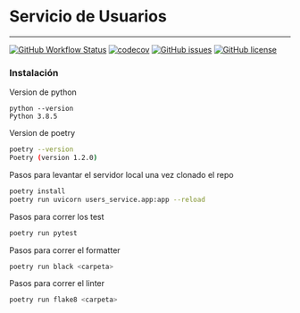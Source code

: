 # Servicio de Usuarios
---

[![GitHub Workflow Status](https://img.shields.io/github/workflow/status/Fifiuba/users-service/test?label=build&style=flat-square&logo=GitHub)](https://github.com/Fifiuba/users-service/commits)
[![codecov](https://codecov.io/gh/Fifiuba/users-service/branch/main/graph/badge.svg?token=WQLIP37828)](https://codecov.io/gh/Fifiuba/users-service)
[![GitHub issues](https://img.shields.io/github/issues/Fifiuba/users-service?&style=flat-square)](https://github.com/Fifiuba/users-service/issues)
[![GitHub license](https://img.shields.io/github/license/Fifiuba/users-service?&style=flat-square)](https://github.com/Fifiuba/users-service/blob/main/LICENSE)

### Instalación

Version de python
```shell
python --version
Python 3.8.5
 ```
Version de poetry
```bash
poetry --version
Poetry (version 1.2.0)
 ```

Pasos para levantar el servidor local una vez clonado el repo
```bash
poetry install
poetry run uvicorn users_service.app:app --reload
```

Pasos para correr los test
```bash
poetry run pytest
```

Pasos para correr el formatter
```bash
poetry run black <carpeta>
```

Pasos para correr el linter
```bash
poetry run flake8 <carpeta>
```

